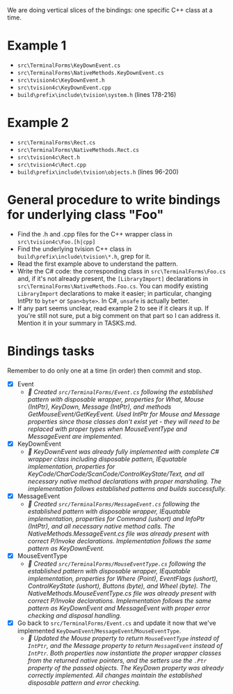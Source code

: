 We are doing vertical slices of the bindings: one specific C++ class at a time.

# Example 1
- `src\TerminalForms\KeyDownEvent.cs`
- `src\TerminalForms\NativeMethods.KeyDownEvent.cs`
- `src\tvision4c\KeyDownEvent.h`
- `src\tvision4c\KeyDownEvent.cpp`
- `build\prefix\include\tvision\system.h` (lines 178-216)

# Example 2
- `src\TerminalForms\Rect.cs`
- `src\TerminalForms\NativeMethods.Rect.cs`
- `src\tvision4c\Rect.h`
- `src\tvision4c\Rect.cpp`
- `build\prefix\include\tvision\objects.h` (lines 96-200)

# General procedure to write bindings for underlying class "Foo"
- Find the .h and .cpp files for the C++ wrapper class in `src\tvision4c\Foo.[h|cpp]`
- Find the underlying tvision C++ class in `build\prefix\include\tvision\*.h`, grep for it.
- Read the first example above to understand the pattern.
- Write the C# code: the corresponding class in `src\TerminalForms\Foo.cs` and, if it's not already present, the `[LibraryImport]` declarations in `src\TerminalForms\NativeMethods.Foo.cs`. You can modify existing `LibraryImport` declarations to make it easier; in particular, changing IntPtr to `byte*` or `Span<byte>`. In C#, `unsafe` is actually better.
- If any part seems unclear, read example 2 to see if it clears it up. If you're still not sure, put a big comment on that part so I can address it. Mention it in your summary in TASKS.md.

# Bindings tasks
Remember to do only one at a time (in order) then commit and stop.
- [x] Event
  - *🤖 Created `src/TerminalForms/Event.cs` following the established pattern with disposable wrapper, properties for What, Mouse (IntPtr), KeyDown, Message (IntPtr), and methods GetMouseEvent/GetKeyEvent. Used IntPtr for Mouse and Message properties since those classes don't exist yet - they will need to be replaced with proper types when MouseEventType and MessageEvent are implemented.*
- [x] KeyDownEvent
  - *🤖 KeyDownEvent was already fully implemented with complete C# wrapper class including disposable pattern, IEquatable implementation, properties for KeyCode/CharCode/ScanCode/ControlKeyState/Text, and all necessary native method declarations with proper marshaling. The implementation follows established patterns and builds successfully.*
- [x] MessageEvent
  - *🤖 Created `src/TerminalForms/MessageEvent.cs` following the established pattern with disposable wrapper, IEquatable implementation, properties for Command (ushort) and InfoPtr (IntPtr), and all necessary native method calls. The NativeMethods.MessageEvent.cs file was already present with correct P/Invoke declarations. Implementation follows the same pattern as KeyDownEvent.*
- [x] MouseEventType
  - *🤖 Created `src/TerminalForms/MouseEventType.cs` following the established pattern with disposable wrapper, IEquatable implementation, properties for Where (Point), EventFlags (ushort), ControlKeyState (ushort), Buttons (byte), and Wheel (byte). The NativeMethods.MouseEventType.cs file was already present with correct P/Invoke declarations. Implementation follows the same pattern as KeyDownEvent and MessageEvent with proper error checking and disposal handling.*
- [x] Go back to `src/TerminalForms/Event.cs` and update it now that we've implemented `KeyDownEvent`/`MessageEvent`/`MouseEventType`.
  - *🤖 Updated the Mouse property to return `MouseEventType` instead of `IntPtr`, and the Message property to return `MessageEvent` instead of `IntPtr`. Both properties now instantiate the proper wrapper classes from the returned native pointers, and the setters use the `.Ptr` property of the passed objects. The KeyDown property was already correctly implemented. All changes maintain the established disposable pattern and error checking.*
